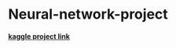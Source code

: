 # Neural-network-project

#### [kaggle project link](https://www.kaggle.com/code/abdelrahmanh1100/deal-with-imbalanced-class-different-ml-algorithms) 

